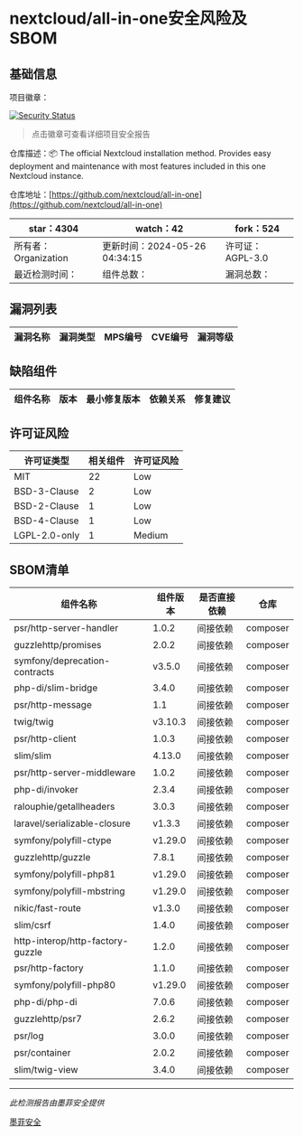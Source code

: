 # nextcloud/all-in-one安全风险及SBOM

## 基础信息

项目徽章：

[![Security Status](https://www.murphysec.com/platform3/v31/badge/1794819545264398336.svg)](https://www.murphysec.com/console/report/1691515638463221760/1794819545264398336)

> 点击徽章可查看详细项目安全报告

仓库描述：📦 The official Nextcloud installation method. Provides easy deployment and maintenance with most features included in this one Nextcloud instance.

仓库地址：[https://github.com/nextcloud/all-in-one](https://github.com/nextcloud/all-in-one)

| star：4304 | watch：42 | fork：524 |
| ----------- | -------------- | ------------ |
| 所有者：Organization | 更新时间：2024-05-26 04:34:15 | 许可证：AGPL-3.0 |
| 最近检测时间： | 组件总数： | 漏洞总数： |




## 漏洞列表

| 漏洞名称 | 漏洞类型 | MPS编号 | CVE编号 | 漏洞等级 |
| ------- | ------ | ------- | ------ | ----- |





## 缺陷组件

| 组件名称 | 版本 | 最小修复版本 | 依赖关系 | 修复建议 |
| -------- | ---- | ------------ | -------- | -------- |





## 许可证风险

| 许可证类型 | 相关组件 | 许可证风险 |
| ---------- | -------- | ---------- |
|MIT|22|Low|
|BSD-3-Clause|2|Low|
|BSD-2-Clause|1|Low|
|BSD-4-Clause|1|Low|
|LGPL-2.0-only|1|Medium|




## SBOM清单

| 组件名称 | 组件版本 | 是否直接依赖 | 仓库 |
| -------- | -------- | ------------ | ---- |
|psr/http-server-handler|1.0.2|间接依赖|composer|
|guzzlehttp/promises|2.0.2|间接依赖|composer|
|symfony/deprecation-contracts|v3.5.0|间接依赖|composer|
|php-di/slim-bridge|3.4.0|间接依赖|composer|
|psr/http-message|1.1|间接依赖|composer|
|twig/twig|v3.10.3|间接依赖|composer|
|psr/http-client|1.0.3|间接依赖|composer|
|slim/slim|4.13.0|间接依赖|composer|
|psr/http-server-middleware|1.0.2|间接依赖|composer|
|php-di/invoker|2.3.4|间接依赖|composer|
|ralouphie/getallheaders|3.0.3|间接依赖|composer|
|laravel/serializable-closure|v1.3.3|间接依赖|composer|
|symfony/polyfill-ctype|v1.29.0|间接依赖|composer|
|guzzlehttp/guzzle|7.8.1|间接依赖|composer|
|symfony/polyfill-php81|v1.29.0|间接依赖|composer|
|symfony/polyfill-mbstring|v1.29.0|间接依赖|composer|
|nikic/fast-route|v1.3.0|间接依赖|composer|
|slim/csrf|1.4.0|间接依赖|composer|
|http-interop/http-factory-guzzle|1.2.0|间接依赖|composer|
|psr/http-factory|1.1.0|间接依赖|composer|
|symfony/polyfill-php80|v1.29.0|间接依赖|composer|
|php-di/php-di|7.0.6|间接依赖|composer|
|guzzlehttp/psr7|2.6.2|间接依赖|composer|
|psr/log|3.0.0|间接依赖|composer|
|psr/container|2.0.2|间接依赖|composer|
|slim/twig-view|3.4.0|间接依赖|composer|


------

*此检测报告由墨菲安全提供*

[墨菲安全](www.murphysec.com)
